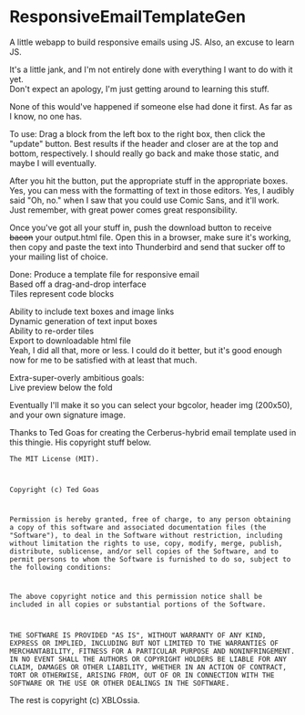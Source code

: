 # ResponsiveEmailTemplateGen
<p>A little webapp to build responsive emails using JS. Also, an excuse to learn JS.

<p>It's a little jank, and I'm not entirely done with everything I want to do with it yet. <br />
Don't expect an apology, I'm just getting around to learning this stuff.

<p>None of this would've happened if someone else had done it first. As far as I know, no one has.

<p>To use: Drag a block from the left box to the right box, then click the "update" button. Best results if the header and closer are at the top and bottom, respectively. I should really go back and make those static, and maybe I will eventually.

<p>After you hit the button, put the appropriate stuff in the appropriate boxes. Yes, you can mess with the formatting of text in those editors. Yes, I audibly said "Oh, no." when I saw that you could use Comic Sans, and it'll work. Just remember, with great power comes great responsibility.

<p>Once you've got all your stuff in, push the download button to receive <s>bacon</s> your output.html file. Open this in a browser, make sure it's working, then copy and paste the text into Thunderbird and send that sucker off to your mailing list of choice.

<p>Done:
Produce a template file for responsive email<br />
  Based off a drag-and-drop interface<br />
  Tiles represent code blocks<p>
  Ability to include text boxes and image links<br />
  Dynamic generation of text input boxes<br />
  Ability to re-order tiles<br />
  Export to downloadable html file<br />
  Yeah, I did all that, more or less. I could do it better, but it's good enough now for me to be satisfied with at least that much.

<p>Extra-super-overly ambitious goals:<br />
  Live preview below the fold

Eventually I'll make it so you can select your bgcolor, header img (200x50), and your own signature image.

Thanks to Ted Goas for creating the Cerberus-hybrid email template used in this thingie. His copyright stuff below.

<code>The MIT License (MIT).

Copyright (c) Ted Goas

Permission is hereby granted, free of charge, to any person obtaining a copy of this software and associated documentation files (the "Software"), to deal in the Software without restriction, including without limitation the rights to use, copy, modify, merge, publish, distribute, sublicense, and/or sell copies of the Software, and to permit persons to whom the Software is furnished to do so, subject to the following conditions:

The above copyright notice and this permission notice shall be included in all copies or substantial portions of the Software.

THE SOFTWARE IS PROVIDED "AS IS", WITHOUT WARRANTY OF ANY KIND, EXPRESS OR IMPLIED, INCLUDING BUT NOT LIMITED TO THE WARRANTIES OF MERCHANTABILITY, FITNESS FOR A PARTICULAR PURPOSE AND NONINFRINGEMENT. IN NO EVENT SHALL THE AUTHORS OR COPYRIGHT HOLDERS BE LIABLE FOR ANY CLAIM, DAMAGES OR OTHER LIABILITY, WHETHER IN AN ACTION OF CONTRACT, TORT OR OTHERWISE, ARISING FROM, OUT OF OR IN CONNECTION WITH THE SOFTWARE OR THE USE OR OTHER DEALINGS IN THE SOFTWARE.</code>

<p>The rest is copyright (c) XBLOssia. 
